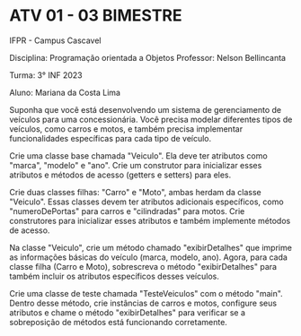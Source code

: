 # ATV 01 - 03 BIMESTRE

IFPR - Campus Cascavel

Disciplina: Programação orientada a Objetos Professor: Nelson Bellincanta

Turma: 3° INF 2023

Aluno: Mariana da Costa Lima

Suponha que você está desenvolvendo um sistema de gerenciamento de veículos para uma concessionária. Você precisa modelar diferentes tipos de veículos, como carros e motos, e também precisa implementar funcionalidades específicas para cada tipo de veículo.

Crie uma classe base chamada "Veiculo". Ela deve ter atributos como "marca", "modelo" e "ano". Crie um construtor para inicializar esses atributos e métodos de acesso (getters e setters) para eles.

Crie duas classes filhas: "Carro" e "Moto", ambas herdam da classe "Veiculo". Essas classes devem ter atributos adicionais específicos, como "numeroDePortas" para carros e "cilindradas" para motos. Crie construtores para inicializar esses atributos e também implemente métodos de acesso.

Na classe "Veiculo", crie um método chamado "exibirDetalhes" que imprime as informações básicas do veículo (marca, modelo, ano). Agora, para cada classe filha (Carro e Moto), sobrescreva o método "exibirDetalhes" para também incluir os atributos específicos desses veículos.

Crie uma classe de teste chamada "TesteVeiculos" com o método "main". Dentro desse método, crie instâncias de carros e motos, configure seus atributos e chame o método "exibirDetalhes" para verificar se a sobreposição de métodos está funcionando corretamente.
